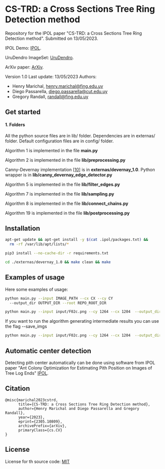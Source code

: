 # CS-TRD: a Cross Sections Tree Ring Detection method
Repository for the IPOL paper "CS-TRD: a Cross Sections Tree Ring Detection method". Submitted on 13/05/2023. 

IPOL Demo: [IPOL][link_ipol_paper].

UruDendro ImageSet: [UruDendro][link_urudendro].

ArXiv paper: [ArXiv][link_arxiv_paper].

[link_ipol_paper]: https://ipolcore.ipol.im/demo/clientApp/demo.html?id=77777000390
[link_urudendro]: https://iie.fing.edu.uy/proyectos/madera/
[link_arxiv_paper]: https://doi.org/10.48550/arXiv.2305.10809
Version 1.0
Last update: 13/05/2023
Authors: 
-	Henry Marichal, henry.marichal@fing.edu.uy
-   Diego Passarella, diego.passarella@cut.edu.uy
-   Gregory Randall, randall@fing.edu.uy

## Get started

#### 1. Folders
All the python source files are in lib/ folder. Dependencies are in externas/ folder. 
Default configuration files are in config/ folder. 

    
Algorithm 1 is implemented in the file **main.py**

Algorithm 2 is implemented in the file **lib/preprocessing.py**

Canny-Devernay implementation [[10](https://www.ipol.im/pub/art/2017/216/)] is in **externas/devernay_1.0**. Python
wrapper is in **lib/canny_devernay_edge_detector.py**

Algorithm 5 is implemented in the file **lib/filter_edges.py** 

Algorithm 7 is implemented in the file **lib/sampling.py**

Algorithm 8 is implemented in the file **lib/connect_chains.py**

Algorithm 19 is implemented in the file **lib/postprocessing.py**
## Installation
```bash
apt-get update && apt-get install -y $(cat .ipol/packages.txt) &&
  rm -rf /var/lib/apt/lists/* 
```

```bash
pip3 install --no-cache-dir -r requirements.txt
```
```bash
cd ./externas/devernay_1.0 && make clean && make
```

## Examples of usage

Here some examples of usage:
```bash
python main.py --input IMAGE_PATH --cx CX --cy CY 
  --output_dir OUTPUT_DIR --root REPO_ROOT_DIR
```
```bash
python main.py --input input/F02c.png --cy 1264 --cx 1204  --output_dir ./output --root ./
```
If you want to run the algorithm generating intermediate results you can use the flag --save_imgs

```bash
python main.py --input input/F02c.png --cy 1264 --cx 1204  --output_dir ./output --root ./ --save_imgs 1
```

## Automatic center detection
Detecting pith center automatically can be done using software from IPOL paper "Ant Colony Optimization for Estimating Pith Position on Images of Tree Log Ends" [IPOL][link_ipol_pith_paper].

[link_ipol_pith_paper]: https://www.ipol.im/pub/art/2022/338/?utm_source=doi

## Citation
```
@misc{marichal2023cstrd,
      title={CS-TRD: a Cross Sections Tree Ring Detection method}, 
      author={Henry Marichal and Diego Passarella and Gregory Randall},
      year={2023},
      eprint={2305.10809},
      archivePrefix={arXiv},
      primaryClass={cs.CV}
}
```

## License
License for th source code: [MIT](./LICENSE)






